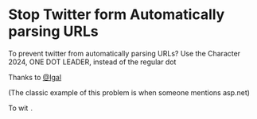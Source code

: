 ﻿# Stop Twitter form Automatically parsing URLs


To prevent twitter from automatically parsing URLs? Use the Character 2024, ONE DOT LEADER, instead of the regular dot


Thanks to [@Igal](https://twitter.com/hmemcpy/status/1151108617191530497)

(The classic example of this problem is when someone mentions asp.net)

To wit `․`


